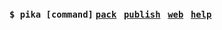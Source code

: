 ### `$ pika [command]` [`pack`](https://github.com/pikapkg/pack) &nbsp; [`publish`](https://github.com/sindresorhus/np) &nbsp; [`web`](https://github.com/pikapkg/web) &nbsp; [`help`](https://github.com/pikapkg/cli/blob/master/src/index.ts#L38-L53)
